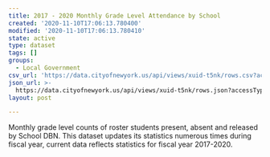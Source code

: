 ```yaml
---
title: 2017 - 2020 Monthly Grade Level Attendance by School
created: '2020-11-10T17:06:13.780400'
modified: '2020-11-10T17:06:13.780410'
state: active
type: dataset
tags: []
groups:
  - Local Government
csv_url: 'https://data.cityofnewyork.us/api/views/xuid-t5nk/rows.csv?accessType=DOWNLOAD'
json_url: >-
  https://data.cityofnewyork.us/api/views/xuid-t5nk/rows.json?accessType=DOWNLOAD
layout: post

---
```

Monthly grade level counts of roster students present, absent and released by School DBN.  This dataset updates its statistics numerous times during fiscal year, current data reflects statistics for fiscal year 2017-2020.
